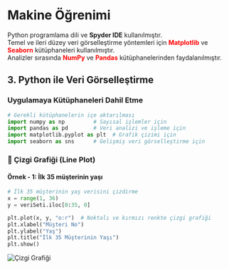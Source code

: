 # Makine Öğrenimi  

Python programlama dili ve **Spyder IDE** kullanılmıştır.  
Temel ve ileri düzey veri görselleştirme yöntemleri için <span style="color:red">**Matplotlib**</span> ve <span style="color:red">**Seaborn**</span> kütüphaneleri kullanılmıştır.  
Analizler sırasında <span style="color:red">**NumPy**</span> ve <span style="color:red">**Pandas**</span> kütüphanelerinden faydalanılmıştır.  

## 3. Python ile Veri Görselleştirme  

### Uygulamaya Kütüphaneleri Dahil Etme  

```python
# Gerekli kütüphanelerin içe aktarılması
import numpy as np         # Sayısal işlemler için
import pandas as pd        # Veri analizi ve işleme için
import matplotlib.pyplot as plt  # Grafik çizimi için
import seaborn as sns      # Gelişmiş veri görselleştirme için
```


### 📌 Çizgi Grafiği (Line Plot)  

#### **Örnek - 1: İlk 35 müşterinin yaşı**  

```python
# İlk 35 müşterinin yaş verisini çizdirme
x = range(1, 36)
y = veriSeti.iloc[0:35, 0]

plt.plot(x, y, "o:r")  # Noktalı ve kırmızı renkte çizgi grafiği
plt.xlabel("Müşteri No")  
plt.ylabel("Yaş")  
plt.title("İlk 35 Müşterinin Yaşı")  
plt.show()
```
![Çizgi Grafiği](https://github.com/user-attachments/assets/9c08b507-2e92-4774-a93b-12284d5ec4b4)

